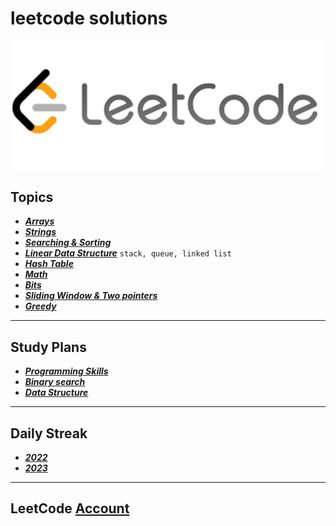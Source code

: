 # leetcode solutions

<p align="center"><img src="https://github.com/m7moudGadallah/leetCode_Solutions/blob/main/leetcode.png?raw=true" width = 500px/></p>

## Topics
- ***[Arrays](Arrays/README.md)***
- ***[Strings](Strings/README.md)***
- ***[Searching & Sorting](/Searching%26Sorting/)***
- ***[Linear Data Structure](Linear_Data_Sturcture/README.md)*** `stack, queue, linked list`
- ***[Hash Table](Hash_Table/README.md)***
- ***[Math](Math)***
- ***[Bits](/Bits/)***
- ***[Sliding Window & Two pointers](/SlidingWindow/)***
- ***[Greedy](/greedy/)***

------
## Study Plans
- ***[Programming Skills](./studyPlans/ProgrammingSkills/)***
- ***[Binary search](./studyPlans/BinarySearch/)***
- ***[Data Structure](./studyPlans/DataStructure/)***

-------
## Daily Streak
- ***[2022](/dailyStreak/2022/)***
- ***[2023](/dailyStreak/2023/)***
-------

## LeetCode [Account](https://leetcode.com/m7moudGadallah/)